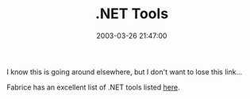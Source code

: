﻿---
layout: post
title: ".NET Tools"
comments: false
date: 2003-03-26 21:47:00
categories:
 - Technology
subtext-id: 740c9069-ec2c-4884-a735-46cc480b3527
alias: /blog/NET-Tools.aspx
---


I know this is going around elsewhere, but I don't want to lose this link...

Fabrice has an excellent list of .NET tools listed [here](http://dotnetweblogs.com/FMARGUERIE/Story/4139.aspx).
